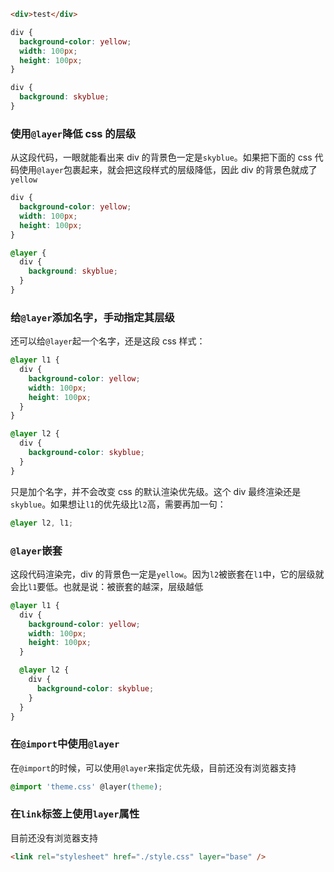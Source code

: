 ```html
<div>test</div>
```

```css
div {
  background-color: yellow;
  width: 100px;
  height: 100px;
}

div {
  background: skyblue;
}
```

### 使用`@layer`降低 css 的层级

从这段代码，一眼就能看出来 div 的背景色一定是`skyblue`。如果把下面的 css 代码使用`@layer`包裹起来，就会把这段样式的层级降低，因此 div 的背景色就成了`yellow`

```css
div {
  background-color: yellow;
  width: 100px;
  height: 100px;
}

@layer {
  div {
    background: skyblue;
  }
}
```

### 给`@layer`添加名字，手动指定其层级

还可以给`@layer`起一个名字，还是这段 css 样式：

```css
@layer l1 {
  div {
    background-color: yellow;
    width: 100px;
    height: 100px;
  }
}

@layer l2 {
  div {
    background-color: skyblue;
  }
}
```

只是加个名字，并不会改变 css 的默认渲染优先级。这个 div 最终渲染还是`skyblue`。如果想让`l1`的优先级比`l2`高，需要再加一句：

```css
@layer l2, l1;
```

### `@layer`嵌套

这段代码渲染完，div 的背景色一定是`yellow`。因为`l2`被嵌套在`l1`中，它的层级就会比`l1`要低。也就是说：被嵌套的越深，层级越低

```css
@layer l1 {
  div {
    background-color: yellow;
    width: 100px;
    height: 100px;
  }

  @layer l2 {
    div {
      background-color: skyblue;
    }
  }
}
```

### 在`@import`中使用`@layer`

在`@import`的时候，可以使用`@layer`来指定优先级，目前还没有浏览器支持

```css
@import 'theme.css' @layer(theme);
```

### 在`link`标签上使用`layer`属性

目前还没有浏览器支持

```html
<link rel="stylesheet" href="./style.css" layer="base" />
```
